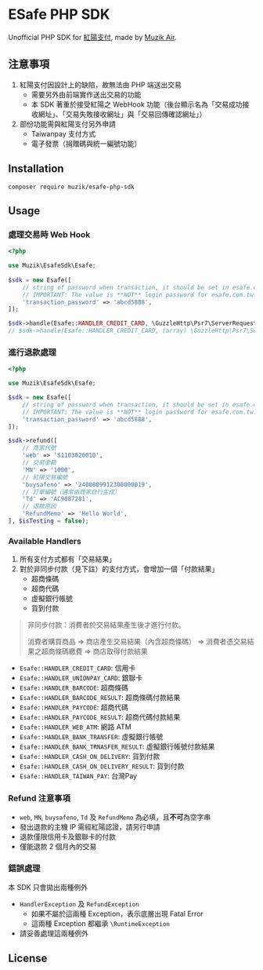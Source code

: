 # ESafe PHP SDK

Unofficial PHP SDK for [紅陽支付](https://www.esafe.com.tw/index/Index.aspx), made by [Muzik Air](https://muzikair.com).

## 注意事項

1. 紅陽支付因設計上的缺陷，故無法由 PHP 端送出交易
    - 需要另外由前端實作送出交易的功能
    - 本 SDK 著重於接受紅陽之 WebHook 功能（後台顯示名為「交易成功接收網址」、「交易失敗接收網址」與「交易回傳確認網址」）
2. 部份功能需與紅陽支付另外申請
    - Taiwanpay 支付方式
    - 電子發票（捐贈碼與統一編號功能）

## Installation

```base
composer require muzik/esafe-php-sdk
```

## Usage

### 處理交易時 Web Hook

```php
<?php

use Muzik\EsafeSdk\Esafe;
 
$sdk = new Esafe([
    // string of password when transaction, it should be set in esafe.com.tw
    // IMPORTANT: The value is **NOT** login password for esafe.com.tw!
    'transaction_password' => 'abcd5888',
]);

$sdk->handle(Esafe::HANDLER_CREDIT_CARD, \GuzzleHttp\Psr7\ServerRequest::fromGlobals());
// $sdk->handle(Esafe::HANDLER_CREDIT_CARD, (array) \GuzzleHttp\Psr7\ServerRequest::fromGlobals()->getParsedBody())
```

### 進行退款處理

```php
<?php

use Muzik\EsafeSdk\Esafe;

$sdk = new Esafe([
    // string of password when transaction, it should be set in esafe.com.tw
    // IMPORTANT: The value is **NOT** login password for esafe.com.tw!
    'transaction_password' => 'abcd5888',
]);

$sdk->refund([
    // 商家代號
    'web' => 'S1103020010',
    // 交易金額
    'MN' => '1000',
    // 紅陽交易編號
    'buysafeno' => '2400009912300000019',
    // 訂單編號（通常由商家自行生成）
    'Td' => 'AC9087201',
    // 退款原因
    'RefundMemo' => 'Hello World',
], $isTesting = false);
```

### Available Handlers

1. 所有支付方式都有「交易結果」
2. 對於非同步付款（見下註）的支付方式，會增加一個「付款結果」
    - 超商條碼
    - 超商代碼
    - 虛擬銀行帳號
    - 貨到付款

> 非同步付款：消費者於交易結果產生後才進行付款。
>
> 消費者購買商品 => 商店產生交易結果（內含超商條碼） => 消費者憑交易結果之超商條碼繳費 => 商店取得付款結果

- `Esafe::HANDLER_CREDIT_CARD`: 信用卡
- `Esafe::HANDLER_UNIONPAY_CARD`: 銀聯卡
- `Esafe::HANDLER_BARCODE`: 超商條碼
- `Esafe::HANDLER_BARCODE_RESULT`: 超商條碼付款結果
- `Esafe::HANDLER_PAYCODE`: 超商代碼
- `Esafe::HANDLER_PAYCODE_RESULT`: 超商代碼付款結果
- `Esafe::HANDLER_WEB_ATM`: 網路 ATM
- `Esafe::HANDLER_BANK_TRANSFER`: 虛擬銀行帳號
- `Esafe::HANDLER_BANK_TRNASFER_RESULT`: 虛擬銀行帳號付款結果
- `Esafe::HANDLER_CASH_ON_DELIVERY`: 貨到付款
- `Esafe::HANDLER_CASH_ON_DELIVERY_RESULT`: 貨到付款
- `Esafe::HANDLER_TAIWAN_PAY`: 台灣Pay

### Refund 注意事項

- `web`, `MN`, `buysafeno`, `Td` 及 `RefundMemo` 為必填，且**不可**為空字串
- 發出退款的主機 IP 需經紅陽認證，請另行申請
- 退款僅限信用卡及銀聯卡的付款
- 僅能退款 2 個月內的交易

### 錯誤處理

本 SDK 只會拋出兩種例外

- `HandlerException` 及 `RefundException`
    - 如果不屬於這兩種 Exception，表示底層出現 Fatal Error
    - 這兩種 Exception 都繼承 `\RuntimeException`
- 請妥善處理這兩種例外

## License
